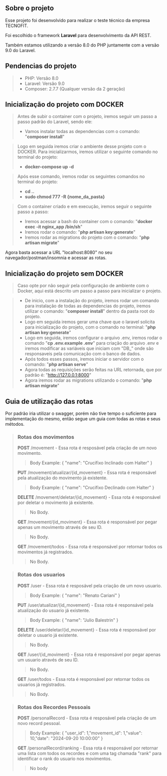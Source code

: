 ## Sobre o projeto

Esse projeto foi desenvolvido para realizar o teste técnico da empresa TECNOFIT.

Foi escolhido o framework **Laravel** para desenvolvimento da API REST.

Também estamos utilizando a versão 8.0 do PHP juntamente com a versão 9.0 do Laravel.

## Pendencias do projeto

>- PHP: Versão 8.0
>- Laravel: Versão 9.0
>- Composer: 2.7.7 (Qualquer versão da 2 geração)

## Inicialização do projeto com DOCKER

>Antes de subir o container com o projeto, iremos seguir um passo a passo padrão do Laravel, sendo ele:
>- Vamos instalar todas as dependencias com o comando: "**composer install**"

>Logo em seguida iremos criar o ambiente desse projeto com o DOCKER. Para inicializarmos, iremos utilizar o seguinte comando no terminal do projeto:
>- **docker-compose up -d**

>Após esse comando, iremos rodar os seguintes comandos no terminal do projeto:
>- **cd ..**
>- **sudo chmod 777 -R {nome_da_pasta}**

>Com o container criado e em execução, iremos seguir o seguinte passo a passo:
>- Iremos acessar a bash do container com o comando: "**docker exec -it nginx_app /bin/sh**"
>- Iremos rodar o comando: "**php artisan key:generate**"
>- Iremos rodar as migrations do projeto com o comando: "**php artisan migrate**"

Agora basta acessar a URL "localhost:8080" no seu navegador/postman/insomnia e acessar as rotas.

## Inicialização do projeto sem DOCKER

>Caso opte por não seguir pela configuração de ambiente com o Docker, aqui está descrito um passo a passo para inicializar o projeto.

>- De inicio, com a instalação do projeto, iremos rodar um comando para instalação de todas as dependencias do projeto, iremos utilizar o comando: "**composer install**" dentro da pasta root do projeto.
>- Logo em seguida iremos gerar uma chave que o laravel solicita para inicialização do projeto, com o comando no terminal: "**php artisan key:generate**"
>- Logo em seguida, iremos configurar o arquivo .env, iremos rodar o comando "**cp .env.example .env**" para criação do arquivo .env e iremos modificar as variáveis que iniciam com "DB_" onde são responsaveis pela comunicação com o banco de dados.
>- Após todos esses passos, iremos iniciar o servidor com o comando: "**php artisan serve**"
>- Agora todas as requisições serão feitas na URL retornada, que por padrão é: "http://127.0.0.1:8000"
>- Agora iremos rodar as migrations utilizando o comando: "**php artisan migrate**"

## Guia de utilização das rotas

Por padrão iria utilizar o swagger, porém não tive tempo o suficiente para implementação do mesmo, então segue um guia com todas as rotas e seus métodos.

>### Rotas dos movimentos
> **POST** /movement - Essa rota é resposável pela criação de um novo movimento.
>> Body Example: { "name": "Crucifixo Inclinado com Halter" }
> 
> **PUT** /movement/atualizar/{id_movement} - Essa rota é responsável pela atualização do movimento já existente.
>> Body Example: { "name": "Crucifixo Declinado com Halter" }
>
> **DELETE** /movement/deletar/{id_movement} - Essa rota é responsável por deletar o movimento já existente.
>> No Body.
> 
> **GET** /movement/{id_moviment} - Essa rota é responsável por pegar apenas um movimento através de seu ID.
>> No Body.
> 
> **GET** /movement/todos - Essa rota é responsável por retornar todos os movimentos já registrados.
>> No Body.

>### Rotas dos usuarios
> **POST** /user - Essa rota é resposável pela criação de um novo usuario.
>> Body Example: { "name": "Renato Cariani" }
>
> **PUT** /user/atualizar/{id_movement} - Essa rota é responsável pela atualização do usuario já existente.
>> Body Example: { "name": "Julio Balestrin" }
>
> **DELETE** /user/deletar/{id_movement} - Essa rota é responsável por deletar o usuario já existente.
>> No Body.
>
> **GET** /user/{id_moviment} - Essa rota é responsável por pegar apenas um usuario através de seu ID.
>> No Body.
>
> **GET** /user/todos - Essa rota é responsável por retornar todos os usuarios já registrados.
>> No Body.

>### Rotas dos Recordes Pessoais
> **POST** /personalRecord - Essa rota é resposável pela criação de um novo record pessoal.
>> Body Example: { "user_id": 1,"movement_id": 1,"value": 10,"date": "2024-09-20 10:00:00" }
> 
> **GET** /personalRecord/ranking - Essa rota é responsável por retornar uma lista com todos os recordes e com uma tag chamada "rank" para identificar o rank do usuario nos movimentos.
>> No body
